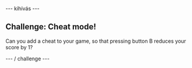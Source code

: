 \--- kihívás \---

## Challenge: Cheat mode!

Can you add a cheat to your game, so that pressing button B reduces your score by 1?

\--- / challenge \---